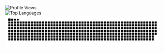 <div style="display: flex; justify-content: space-between;">
  <div">
    <a href="https://www.youtube.com/watch?v=xvFZjo5PgG0" style="text-decoration: none;">
      <img height=25 align="top" src="https://komarev.com/ghpvc/?username=1Cezzo&style=plastic&color=blueviolet" alt="Profile Views" />
    </a>
  </div>
  <div>
    <a href="https://www.youtube.com/watch?v=xvFZjo5PgG0" style="text-decoration: none;">
      <img height=350 align="bottom" src="https://github-readme-stats.vercel.app/api/top-langs/?username=1Cezzo&langs_count=9&card_width=320" alt="Top Languages" />
    </a>
  </div>
</div>

<div>
  <img src="https://raw.githubusercontent.com/1Cezzo/1Cezzo/output/snake.svg" alt="Snake animation" />
</div>
